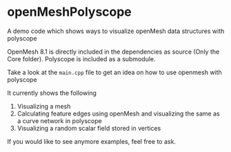 # openMeshPolyscope
A demo code which shows ways to visualize openMesh data structures with polyscope

OpenMesh 8.1 is directly included in the dependencies as source (Only the Core folder).
Polyscope is included as a submodule.

Take a look at the `main.cpp` file to get an idea on how to use openmesh with polyscope

It currently shows the following 
1. Visualizing a mesh
2. Calculating feature edges using openMesh and visualizing the same as a curve network in polyscope
3. Visualizing a random scalar field stored in vertices

If you would like to see anymore examples, feel free to ask.

